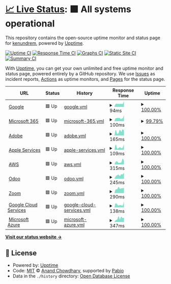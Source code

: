 # [📈 Live Status](https://kenundrem.github.io/ccsuptime): <!--live status--> **🟩 All systems operational**

This repository contains the open-source uptime monitor and status page for [kenundrem](https://kenundrem.github.io/ccsuptime), powered by [Upptime](https://github.com/upptime/upptime).

[![Uptime CI](https://github.com/kenundrem/ccsuptime/workflows/Uptime%20CI/badge.svg)](https://github.com/kenundrem/ccsuptime/actions?query=workflow%3A%22Uptime+CI%22)
[![Response Time CI](https://github.com/kenundrem/ccsuptime/workflows/Response%20Time%20CI/badge.svg)](https://github.com/kenundrem/ccsuptime/actions?query=workflow%3A%22Response+Time+CI%22)
[![Graphs CI](https://github.com/kenundrem/ccsuptime/workflows/Graphs%20CI/badge.svg)](https://github.com/kenundrem/ccsuptime/actions?query=workflow%3A%22Graphs+CI%22)
[![Static Site CI](https://github.com/kenundrem/ccsuptime/workflows/Static%20Site%20CI/badge.svg)](https://github.com/kenundrem/ccsuptime/actions?query=workflow%3A%22Static+Site+CI%22)
[![Summary CI](https://github.com/kenundrem/ccsuptime/workflows/Summary%20CI/badge.svg)](https://github.com/kenundrem/ccsuptime/actions?query=workflow%3A%22Summary+CI%22)

With [Upptime](https://upptime.js.org), you can get your own unlimited and free uptime monitor and status page, powered entirely by a GitHub repository. We use [Issues](https://github.com/kenundrem/ccsuptime/issues) as incident reports, [Actions](https://github.com/kenundrem/ccsuptime/actions) as uptime monitors, and [Pages](https://kenundrem.github.io/ccsuptime) for the status page.

<!--start: status pages-->
<!-- This summary is generated by Upptime (https://github.com/upptime/upptime) -->
<!-- Do not edit this manually, your changes will be overwritten -->
<!-- prettier-ignore -->
| URL | Status | History | Response Time | Uptime |
| --- | ------ | ------- | ------------- | ------ |
| <img alt="" src="https://icons.duckduckgo.com/ip3/www.google.com.ico" height="13"> [Google](https://www.google.com) | 🟩 Up | [google.yml](https://github.com/kenundrem/ccsuptime/commits/HEAD/history/google.yml) | <details><summary><img alt="Response time graph" src="./graphs/google/response-time-week.png" height="20"> 94ms</summary><br><a href="https://kenundrem.github.io/ccsuptime/history/google"><img alt="Response time 90" src="https://img.shields.io/endpoint?url=https%3A%2F%2Fraw.githubusercontent.com%2Fkenundrem%2Fccsuptime%2FHEAD%2Fapi%2Fgoogle%2Fresponse-time.json"></a><br><a href="https://kenundrem.github.io/ccsuptime/history/google"><img alt="24-hour response time 161" src="https://img.shields.io/endpoint?url=https%3A%2F%2Fraw.githubusercontent.com%2Fkenundrem%2Fccsuptime%2FHEAD%2Fapi%2Fgoogle%2Fresponse-time-day.json"></a><br><a href="https://kenundrem.github.io/ccsuptime/history/google"><img alt="7-day response time 94" src="https://img.shields.io/endpoint?url=https%3A%2F%2Fraw.githubusercontent.com%2Fkenundrem%2Fccsuptime%2FHEAD%2Fapi%2Fgoogle%2Fresponse-time-week.json"></a><br><a href="https://kenundrem.github.io/ccsuptime/history/google"><img alt="30-day response time 90" src="https://img.shields.io/endpoint?url=https%3A%2F%2Fraw.githubusercontent.com%2Fkenundrem%2Fccsuptime%2FHEAD%2Fapi%2Fgoogle%2Fresponse-time-month.json"></a><br><a href="https://kenundrem.github.io/ccsuptime/history/google"><img alt="1-year response time 90" src="https://img.shields.io/endpoint?url=https%3A%2F%2Fraw.githubusercontent.com%2Fkenundrem%2Fccsuptime%2FHEAD%2Fapi%2Fgoogle%2Fresponse-time-year.json"></a></details> | <details><summary><a href="https://kenundrem.github.io/ccsuptime/history/google">100.00%</a></summary><a href="https://kenundrem.github.io/ccsuptime/history/google"><img alt="All-time uptime 100.00%" src="https://img.shields.io/endpoint?url=https%3A%2F%2Fraw.githubusercontent.com%2Fkenundrem%2Fccsuptime%2FHEAD%2Fapi%2Fgoogle%2Fuptime.json"></a><br><a href="https://kenundrem.github.io/ccsuptime/history/google"><img alt="24-hour uptime 100.00%" src="https://img.shields.io/endpoint?url=https%3A%2F%2Fraw.githubusercontent.com%2Fkenundrem%2Fccsuptime%2FHEAD%2Fapi%2Fgoogle%2Fuptime-day.json"></a><br><a href="https://kenundrem.github.io/ccsuptime/history/google"><img alt="7-day uptime 100.00%" src="https://img.shields.io/endpoint?url=https%3A%2F%2Fraw.githubusercontent.com%2Fkenundrem%2Fccsuptime%2FHEAD%2Fapi%2Fgoogle%2Fuptime-week.json"></a><br><a href="https://kenundrem.github.io/ccsuptime/history/google"><img alt="30-day uptime 100.00%" src="https://img.shields.io/endpoint?url=https%3A%2F%2Fraw.githubusercontent.com%2Fkenundrem%2Fccsuptime%2FHEAD%2Fapi%2Fgoogle%2Fuptime-month.json"></a><br><a href="https://kenundrem.github.io/ccsuptime/history/google"><img alt="1-year uptime 100.00%" src="https://img.shields.io/endpoint?url=https%3A%2F%2Fraw.githubusercontent.com%2Fkenundrem%2Fccsuptime%2FHEAD%2Fapi%2Fgoogle%2Fuptime-year.json"></a></details>
| <img alt="" src="https://icons.duckduckgo.com/ip3/status.cloud.microsoft.ico" height="13"> [Microsoft 365](https://status.cloud.microsoft/) | 🟩 Up | [microsoft-365.yml](https://github.com/kenundrem/ccsuptime/commits/HEAD/history/microsoft-365.yml) | <details><summary><img alt="Response time graph" src="./graphs/microsoft-365/response-time-week.png" height="20"> 100ms</summary><br><a href="https://kenundrem.github.io/ccsuptime/history/microsoft-365"><img alt="Response time 165" src="https://img.shields.io/endpoint?url=https%3A%2F%2Fraw.githubusercontent.com%2Fkenundrem%2Fccsuptime%2FHEAD%2Fapi%2Fmicrosoft-365%2Fresponse-time.json"></a><br><a href="https://kenundrem.github.io/ccsuptime/history/microsoft-365"><img alt="24-hour response time 188" src="https://img.shields.io/endpoint?url=https%3A%2F%2Fraw.githubusercontent.com%2Fkenundrem%2Fccsuptime%2FHEAD%2Fapi%2Fmicrosoft-365%2Fresponse-time-day.json"></a><br><a href="https://kenundrem.github.io/ccsuptime/history/microsoft-365"><img alt="7-day response time 100" src="https://img.shields.io/endpoint?url=https%3A%2F%2Fraw.githubusercontent.com%2Fkenundrem%2Fccsuptime%2FHEAD%2Fapi%2Fmicrosoft-365%2Fresponse-time-week.json"></a><br><a href="https://kenundrem.github.io/ccsuptime/history/microsoft-365"><img alt="30-day response time 165" src="https://img.shields.io/endpoint?url=https%3A%2F%2Fraw.githubusercontent.com%2Fkenundrem%2Fccsuptime%2FHEAD%2Fapi%2Fmicrosoft-365%2Fresponse-time-month.json"></a><br><a href="https://kenundrem.github.io/ccsuptime/history/microsoft-365"><img alt="1-year response time 165" src="https://img.shields.io/endpoint?url=https%3A%2F%2Fraw.githubusercontent.com%2Fkenundrem%2Fccsuptime%2FHEAD%2Fapi%2Fmicrosoft-365%2Fresponse-time-year.json"></a></details> | <details><summary><a href="https://kenundrem.github.io/ccsuptime/history/microsoft-365">99.79%</a></summary><a href="https://kenundrem.github.io/ccsuptime/history/microsoft-365"><img alt="All-time uptime 99.87%" src="https://img.shields.io/endpoint?url=https%3A%2F%2Fraw.githubusercontent.com%2Fkenundrem%2Fccsuptime%2FHEAD%2Fapi%2Fmicrosoft-365%2Fuptime.json"></a><br><a href="https://kenundrem.github.io/ccsuptime/history/microsoft-365"><img alt="24-hour uptime 100.00%" src="https://img.shields.io/endpoint?url=https%3A%2F%2Fraw.githubusercontent.com%2Fkenundrem%2Fccsuptime%2FHEAD%2Fapi%2Fmicrosoft-365%2Fuptime-day.json"></a><br><a href="https://kenundrem.github.io/ccsuptime/history/microsoft-365"><img alt="7-day uptime 99.79%" src="https://img.shields.io/endpoint?url=https%3A%2F%2Fraw.githubusercontent.com%2Fkenundrem%2Fccsuptime%2FHEAD%2Fapi%2Fmicrosoft-365%2Fuptime-week.json"></a><br><a href="https://kenundrem.github.io/ccsuptime/history/microsoft-365"><img alt="30-day uptime 99.87%" src="https://img.shields.io/endpoint?url=https%3A%2F%2Fraw.githubusercontent.com%2Fkenundrem%2Fccsuptime%2FHEAD%2Fapi%2Fmicrosoft-365%2Fuptime-month.json"></a><br><a href="https://kenundrem.github.io/ccsuptime/history/microsoft-365"><img alt="1-year uptime 99.87%" src="https://img.shields.io/endpoint?url=https%3A%2F%2Fraw.githubusercontent.com%2Fkenundrem%2Fccsuptime%2FHEAD%2Fapi%2Fmicrosoft-365%2Fuptime-year.json"></a></details>
| <img alt="" src="https://icons.duckduckgo.com/ip3/status.adobe.com.ico" height="13"> [Adobe](https://status.adobe.com/) | 🟩 Up | [adobe.yml](https://github.com/kenundrem/ccsuptime/commits/HEAD/history/adobe.yml) | <details><summary><img alt="Response time graph" src="./graphs/adobe/response-time-week.png" height="20"> 165ms</summary><br><a href="https://kenundrem.github.io/ccsuptime/history/adobe"><img alt="Response time 161" src="https://img.shields.io/endpoint?url=https%3A%2F%2Fraw.githubusercontent.com%2Fkenundrem%2Fccsuptime%2FHEAD%2Fapi%2Fadobe%2Fresponse-time.json"></a><br><a href="https://kenundrem.github.io/ccsuptime/history/adobe"><img alt="24-hour response time 183" src="https://img.shields.io/endpoint?url=https%3A%2F%2Fraw.githubusercontent.com%2Fkenundrem%2Fccsuptime%2FHEAD%2Fapi%2Fadobe%2Fresponse-time-day.json"></a><br><a href="https://kenundrem.github.io/ccsuptime/history/adobe"><img alt="7-day response time 165" src="https://img.shields.io/endpoint?url=https%3A%2F%2Fraw.githubusercontent.com%2Fkenundrem%2Fccsuptime%2FHEAD%2Fapi%2Fadobe%2Fresponse-time-week.json"></a><br><a href="https://kenundrem.github.io/ccsuptime/history/adobe"><img alt="30-day response time 161" src="https://img.shields.io/endpoint?url=https%3A%2F%2Fraw.githubusercontent.com%2Fkenundrem%2Fccsuptime%2FHEAD%2Fapi%2Fadobe%2Fresponse-time-month.json"></a><br><a href="https://kenundrem.github.io/ccsuptime/history/adobe"><img alt="1-year response time 161" src="https://img.shields.io/endpoint?url=https%3A%2F%2Fraw.githubusercontent.com%2Fkenundrem%2Fccsuptime%2FHEAD%2Fapi%2Fadobe%2Fresponse-time-year.json"></a></details> | <details><summary><a href="https://kenundrem.github.io/ccsuptime/history/adobe">100.00%</a></summary><a href="https://kenundrem.github.io/ccsuptime/history/adobe"><img alt="All-time uptime 100.00%" src="https://img.shields.io/endpoint?url=https%3A%2F%2Fraw.githubusercontent.com%2Fkenundrem%2Fccsuptime%2FHEAD%2Fapi%2Fadobe%2Fuptime.json"></a><br><a href="https://kenundrem.github.io/ccsuptime/history/adobe"><img alt="24-hour uptime 100.00%" src="https://img.shields.io/endpoint?url=https%3A%2F%2Fraw.githubusercontent.com%2Fkenundrem%2Fccsuptime%2FHEAD%2Fapi%2Fadobe%2Fuptime-day.json"></a><br><a href="https://kenundrem.github.io/ccsuptime/history/adobe"><img alt="7-day uptime 100.00%" src="https://img.shields.io/endpoint?url=https%3A%2F%2Fraw.githubusercontent.com%2Fkenundrem%2Fccsuptime%2FHEAD%2Fapi%2Fadobe%2Fuptime-week.json"></a><br><a href="https://kenundrem.github.io/ccsuptime/history/adobe"><img alt="30-day uptime 100.00%" src="https://img.shields.io/endpoint?url=https%3A%2F%2Fraw.githubusercontent.com%2Fkenundrem%2Fccsuptime%2FHEAD%2Fapi%2Fadobe%2Fuptime-month.json"></a><br><a href="https://kenundrem.github.io/ccsuptime/history/adobe"><img alt="1-year uptime 100.00%" src="https://img.shields.io/endpoint?url=https%3A%2F%2Fraw.githubusercontent.com%2Fkenundrem%2Fccsuptime%2FHEAD%2Fapi%2Fadobe%2Fuptime-year.json"></a></details>
| <img alt="" src="https://icons.duckduckgo.com/ip3/www.apple.com.ico" height="13"> [Apple Services](https://www.apple.com/support/systemstatus/) | 🟩 Up | [apple-services.yml](https://github.com/kenundrem/ccsuptime/commits/HEAD/history/apple-services.yml) | <details><summary><img alt="Response time graph" src="./graphs/apple-services/response-time-week.png" height="20"> 109ms</summary><br><a href="https://kenundrem.github.io/ccsuptime/history/apple-services"><img alt="Response time 112" src="https://img.shields.io/endpoint?url=https%3A%2F%2Fraw.githubusercontent.com%2Fkenundrem%2Fccsuptime%2FHEAD%2Fapi%2Fapple-services%2Fresponse-time.json"></a><br><a href="https://kenundrem.github.io/ccsuptime/history/apple-services"><img alt="24-hour response time 210" src="https://img.shields.io/endpoint?url=https%3A%2F%2Fraw.githubusercontent.com%2Fkenundrem%2Fccsuptime%2FHEAD%2Fapi%2Fapple-services%2Fresponse-time-day.json"></a><br><a href="https://kenundrem.github.io/ccsuptime/history/apple-services"><img alt="7-day response time 109" src="https://img.shields.io/endpoint?url=https%3A%2F%2Fraw.githubusercontent.com%2Fkenundrem%2Fccsuptime%2FHEAD%2Fapi%2Fapple-services%2Fresponse-time-week.json"></a><br><a href="https://kenundrem.github.io/ccsuptime/history/apple-services"><img alt="30-day response time 112" src="https://img.shields.io/endpoint?url=https%3A%2F%2Fraw.githubusercontent.com%2Fkenundrem%2Fccsuptime%2FHEAD%2Fapi%2Fapple-services%2Fresponse-time-month.json"></a><br><a href="https://kenundrem.github.io/ccsuptime/history/apple-services"><img alt="1-year response time 112" src="https://img.shields.io/endpoint?url=https%3A%2F%2Fraw.githubusercontent.com%2Fkenundrem%2Fccsuptime%2FHEAD%2Fapi%2Fapple-services%2Fresponse-time-year.json"></a></details> | <details><summary><a href="https://kenundrem.github.io/ccsuptime/history/apple-services">100.00%</a></summary><a href="https://kenundrem.github.io/ccsuptime/history/apple-services"><img alt="All-time uptime 100.00%" src="https://img.shields.io/endpoint?url=https%3A%2F%2Fraw.githubusercontent.com%2Fkenundrem%2Fccsuptime%2FHEAD%2Fapi%2Fapple-services%2Fuptime.json"></a><br><a href="https://kenundrem.github.io/ccsuptime/history/apple-services"><img alt="24-hour uptime 100.00%" src="https://img.shields.io/endpoint?url=https%3A%2F%2Fraw.githubusercontent.com%2Fkenundrem%2Fccsuptime%2FHEAD%2Fapi%2Fapple-services%2Fuptime-day.json"></a><br><a href="https://kenundrem.github.io/ccsuptime/history/apple-services"><img alt="7-day uptime 100.00%" src="https://img.shields.io/endpoint?url=https%3A%2F%2Fraw.githubusercontent.com%2Fkenundrem%2Fccsuptime%2FHEAD%2Fapi%2Fapple-services%2Fuptime-week.json"></a><br><a href="https://kenundrem.github.io/ccsuptime/history/apple-services"><img alt="30-day uptime 100.00%" src="https://img.shields.io/endpoint?url=https%3A%2F%2Fraw.githubusercontent.com%2Fkenundrem%2Fccsuptime%2FHEAD%2Fapi%2Fapple-services%2Fuptime-month.json"></a><br><a href="https://kenundrem.github.io/ccsuptime/history/apple-services"><img alt="1-year uptime 100.00%" src="https://img.shields.io/endpoint?url=https%3A%2F%2Fraw.githubusercontent.com%2Fkenundrem%2Fccsuptime%2FHEAD%2Fapi%2Fapple-services%2Fuptime-year.json"></a></details>
| <img alt="" src="https://icons.duckduckgo.com/ip3/health.aws.amazon.com.ico" height="13"> [AWS](https://health.aws.amazon.com/health/status) | 🟩 Up | [aws.yml](https://github.com/kenundrem/ccsuptime/commits/HEAD/history/aws.yml) | <details><summary><img alt="Response time graph" src="./graphs/aws/response-time-week.png" height="20"> 315ms</summary><br><a href="https://kenundrem.github.io/ccsuptime/history/aws"><img alt="Response time 319" src="https://img.shields.io/endpoint?url=https%3A%2F%2Fraw.githubusercontent.com%2Fkenundrem%2Fccsuptime%2FHEAD%2Fapi%2Faws%2Fresponse-time.json"></a><br><a href="https://kenundrem.github.io/ccsuptime/history/aws"><img alt="24-hour response time 408" src="https://img.shields.io/endpoint?url=https%3A%2F%2Fraw.githubusercontent.com%2Fkenundrem%2Fccsuptime%2FHEAD%2Fapi%2Faws%2Fresponse-time-day.json"></a><br><a href="https://kenundrem.github.io/ccsuptime/history/aws"><img alt="7-day response time 315" src="https://img.shields.io/endpoint?url=https%3A%2F%2Fraw.githubusercontent.com%2Fkenundrem%2Fccsuptime%2FHEAD%2Fapi%2Faws%2Fresponse-time-week.json"></a><br><a href="https://kenundrem.github.io/ccsuptime/history/aws"><img alt="30-day response time 319" src="https://img.shields.io/endpoint?url=https%3A%2F%2Fraw.githubusercontent.com%2Fkenundrem%2Fccsuptime%2FHEAD%2Fapi%2Faws%2Fresponse-time-month.json"></a><br><a href="https://kenundrem.github.io/ccsuptime/history/aws"><img alt="1-year response time 319" src="https://img.shields.io/endpoint?url=https%3A%2F%2Fraw.githubusercontent.com%2Fkenundrem%2Fccsuptime%2FHEAD%2Fapi%2Faws%2Fresponse-time-year.json"></a></details> | <details><summary><a href="https://kenundrem.github.io/ccsuptime/history/aws">100.00%</a></summary><a href="https://kenundrem.github.io/ccsuptime/history/aws"><img alt="All-time uptime 100.00%" src="https://img.shields.io/endpoint?url=https%3A%2F%2Fraw.githubusercontent.com%2Fkenundrem%2Fccsuptime%2FHEAD%2Fapi%2Faws%2Fuptime.json"></a><br><a href="https://kenundrem.github.io/ccsuptime/history/aws"><img alt="24-hour uptime 100.00%" src="https://img.shields.io/endpoint?url=https%3A%2F%2Fraw.githubusercontent.com%2Fkenundrem%2Fccsuptime%2FHEAD%2Fapi%2Faws%2Fuptime-day.json"></a><br><a href="https://kenundrem.github.io/ccsuptime/history/aws"><img alt="7-day uptime 100.00%" src="https://img.shields.io/endpoint?url=https%3A%2F%2Fraw.githubusercontent.com%2Fkenundrem%2Fccsuptime%2FHEAD%2Fapi%2Faws%2Fuptime-week.json"></a><br><a href="https://kenundrem.github.io/ccsuptime/history/aws"><img alt="30-day uptime 100.00%" src="https://img.shields.io/endpoint?url=https%3A%2F%2Fraw.githubusercontent.com%2Fkenundrem%2Fccsuptime%2FHEAD%2Fapi%2Faws%2Fuptime-month.json"></a><br><a href="https://kenundrem.github.io/ccsuptime/history/aws"><img alt="1-year uptime 100.00%" src="https://img.shields.io/endpoint?url=https%3A%2F%2Fraw.githubusercontent.com%2Fkenundrem%2Fccsuptime%2FHEAD%2Fapi%2Faws%2Fuptime-year.json"></a></details>
| <img alt="" src="https://icons.duckduckgo.com/ip3/www.saashub.com.ico" height="13"> [Odoo](https://www.saashub.com/odoo-status) | 🟩 Up | [odoo.yml](https://github.com/kenundrem/ccsuptime/commits/HEAD/history/odoo.yml) | <details><summary><img alt="Response time graph" src="./graphs/odoo/response-time-week.png" height="20"> 245ms</summary><br><a href="https://kenundrem.github.io/ccsuptime/history/odoo"><img alt="Response time 461" src="https://img.shields.io/endpoint?url=https%3A%2F%2Fraw.githubusercontent.com%2Fkenundrem%2Fccsuptime%2FHEAD%2Fapi%2Fodoo%2Fresponse-time.json"></a><br><a href="https://kenundrem.github.io/ccsuptime/history/odoo"><img alt="24-hour response time 370" src="https://img.shields.io/endpoint?url=https%3A%2F%2Fraw.githubusercontent.com%2Fkenundrem%2Fccsuptime%2FHEAD%2Fapi%2Fodoo%2Fresponse-time-day.json"></a><br><a href="https://kenundrem.github.io/ccsuptime/history/odoo"><img alt="7-day response time 245" src="https://img.shields.io/endpoint?url=https%3A%2F%2Fraw.githubusercontent.com%2Fkenundrem%2Fccsuptime%2FHEAD%2Fapi%2Fodoo%2Fresponse-time-week.json"></a><br><a href="https://kenundrem.github.io/ccsuptime/history/odoo"><img alt="30-day response time 461" src="https://img.shields.io/endpoint?url=https%3A%2F%2Fraw.githubusercontent.com%2Fkenundrem%2Fccsuptime%2FHEAD%2Fapi%2Fodoo%2Fresponse-time-month.json"></a><br><a href="https://kenundrem.github.io/ccsuptime/history/odoo"><img alt="1-year response time 461" src="https://img.shields.io/endpoint?url=https%3A%2F%2Fraw.githubusercontent.com%2Fkenundrem%2Fccsuptime%2FHEAD%2Fapi%2Fodoo%2Fresponse-time-year.json"></a></details> | <details><summary><a href="https://kenundrem.github.io/ccsuptime/history/odoo">100.00%</a></summary><a href="https://kenundrem.github.io/ccsuptime/history/odoo"><img alt="All-time uptime 100.00%" src="https://img.shields.io/endpoint?url=https%3A%2F%2Fraw.githubusercontent.com%2Fkenundrem%2Fccsuptime%2FHEAD%2Fapi%2Fodoo%2Fuptime.json"></a><br><a href="https://kenundrem.github.io/ccsuptime/history/odoo"><img alt="24-hour uptime 100.00%" src="https://img.shields.io/endpoint?url=https%3A%2F%2Fraw.githubusercontent.com%2Fkenundrem%2Fccsuptime%2FHEAD%2Fapi%2Fodoo%2Fuptime-day.json"></a><br><a href="https://kenundrem.github.io/ccsuptime/history/odoo"><img alt="7-day uptime 100.00%" src="https://img.shields.io/endpoint?url=https%3A%2F%2Fraw.githubusercontent.com%2Fkenundrem%2Fccsuptime%2FHEAD%2Fapi%2Fodoo%2Fuptime-week.json"></a><br><a href="https://kenundrem.github.io/ccsuptime/history/odoo"><img alt="30-day uptime 100.00%" src="https://img.shields.io/endpoint?url=https%3A%2F%2Fraw.githubusercontent.com%2Fkenundrem%2Fccsuptime%2FHEAD%2Fapi%2Fodoo%2Fuptime-month.json"></a><br><a href="https://kenundrem.github.io/ccsuptime/history/odoo"><img alt="1-year uptime 100.00%" src="https://img.shields.io/endpoint?url=https%3A%2F%2Fraw.githubusercontent.com%2Fkenundrem%2Fccsuptime%2FHEAD%2Fapi%2Fodoo%2Fuptime-year.json"></a></details>
| <img alt="" src="https://icons.duckduckgo.com/ip3/www.zoomstatus.com.ico" height="13"> [Zoom](https://www.zoomstatus.com/) | 🟩 Up | [zoom.yml](https://github.com/kenundrem/ccsuptime/commits/HEAD/history/zoom.yml) | <details><summary><img alt="Response time graph" src="./graphs/zoom/response-time-week.png" height="20"> 290ms</summary><br><a href="https://kenundrem.github.io/ccsuptime/history/zoom"><img alt="Response time 325" src="https://img.shields.io/endpoint?url=https%3A%2F%2Fraw.githubusercontent.com%2Fkenundrem%2Fccsuptime%2FHEAD%2Fapi%2Fzoom%2Fresponse-time.json"></a><br><a href="https://kenundrem.github.io/ccsuptime/history/zoom"><img alt="24-hour response time 317" src="https://img.shields.io/endpoint?url=https%3A%2F%2Fraw.githubusercontent.com%2Fkenundrem%2Fccsuptime%2FHEAD%2Fapi%2Fzoom%2Fresponse-time-day.json"></a><br><a href="https://kenundrem.github.io/ccsuptime/history/zoom"><img alt="7-day response time 290" src="https://img.shields.io/endpoint?url=https%3A%2F%2Fraw.githubusercontent.com%2Fkenundrem%2Fccsuptime%2FHEAD%2Fapi%2Fzoom%2Fresponse-time-week.json"></a><br><a href="https://kenundrem.github.io/ccsuptime/history/zoom"><img alt="30-day response time 325" src="https://img.shields.io/endpoint?url=https%3A%2F%2Fraw.githubusercontent.com%2Fkenundrem%2Fccsuptime%2FHEAD%2Fapi%2Fzoom%2Fresponse-time-month.json"></a><br><a href="https://kenundrem.github.io/ccsuptime/history/zoom"><img alt="1-year response time 325" src="https://img.shields.io/endpoint?url=https%3A%2F%2Fraw.githubusercontent.com%2Fkenundrem%2Fccsuptime%2FHEAD%2Fapi%2Fzoom%2Fresponse-time-year.json"></a></details> | <details><summary><a href="https://kenundrem.github.io/ccsuptime/history/zoom">100.00%</a></summary><a href="https://kenundrem.github.io/ccsuptime/history/zoom"><img alt="All-time uptime 100.00%" src="https://img.shields.io/endpoint?url=https%3A%2F%2Fraw.githubusercontent.com%2Fkenundrem%2Fccsuptime%2FHEAD%2Fapi%2Fzoom%2Fuptime.json"></a><br><a href="https://kenundrem.github.io/ccsuptime/history/zoom"><img alt="24-hour uptime 100.00%" src="https://img.shields.io/endpoint?url=https%3A%2F%2Fraw.githubusercontent.com%2Fkenundrem%2Fccsuptime%2FHEAD%2Fapi%2Fzoom%2Fuptime-day.json"></a><br><a href="https://kenundrem.github.io/ccsuptime/history/zoom"><img alt="7-day uptime 100.00%" src="https://img.shields.io/endpoint?url=https%3A%2F%2Fraw.githubusercontent.com%2Fkenundrem%2Fccsuptime%2FHEAD%2Fapi%2Fzoom%2Fuptime-week.json"></a><br><a href="https://kenundrem.github.io/ccsuptime/history/zoom"><img alt="30-day uptime 100.00%" src="https://img.shields.io/endpoint?url=https%3A%2F%2Fraw.githubusercontent.com%2Fkenundrem%2Fccsuptime%2FHEAD%2Fapi%2Fzoom%2Fuptime-month.json"></a><br><a href="https://kenundrem.github.io/ccsuptime/history/zoom"><img alt="1-year uptime 100.00%" src="https://img.shields.io/endpoint?url=https%3A%2F%2Fraw.githubusercontent.com%2Fkenundrem%2Fccsuptime%2FHEAD%2Fapi%2Fzoom%2Fuptime-year.json"></a></details>
| <img alt="" src="https://icons.duckduckgo.com/ip3/status.cloud.google.com.ico" height="13"> [Google Cloud Services](https://status.cloud.google.com/) | 🟩 Up | [google-cloud-services.yml](https://github.com/kenundrem/ccsuptime/commits/HEAD/history/google-cloud-services.yml) | <details><summary><img alt="Response time graph" src="./graphs/google-cloud-services/response-time-week.png" height="20"> 138ms</summary><br><a href="https://kenundrem.github.io/ccsuptime/history/google-cloud-services"><img alt="Response time 242" src="https://img.shields.io/endpoint?url=https%3A%2F%2Fraw.githubusercontent.com%2Fkenundrem%2Fccsuptime%2FHEAD%2Fapi%2Fgoogle-cloud-services%2Fresponse-time.json"></a><br><a href="https://kenundrem.github.io/ccsuptime/history/google-cloud-services"><img alt="24-hour response time 271" src="https://img.shields.io/endpoint?url=https%3A%2F%2Fraw.githubusercontent.com%2Fkenundrem%2Fccsuptime%2FHEAD%2Fapi%2Fgoogle-cloud-services%2Fresponse-time-day.json"></a><br><a href="https://kenundrem.github.io/ccsuptime/history/google-cloud-services"><img alt="7-day response time 138" src="https://img.shields.io/endpoint?url=https%3A%2F%2Fraw.githubusercontent.com%2Fkenundrem%2Fccsuptime%2FHEAD%2Fapi%2Fgoogle-cloud-services%2Fresponse-time-week.json"></a><br><a href="https://kenundrem.github.io/ccsuptime/history/google-cloud-services"><img alt="30-day response time 242" src="https://img.shields.io/endpoint?url=https%3A%2F%2Fraw.githubusercontent.com%2Fkenundrem%2Fccsuptime%2FHEAD%2Fapi%2Fgoogle-cloud-services%2Fresponse-time-month.json"></a><br><a href="https://kenundrem.github.io/ccsuptime/history/google-cloud-services"><img alt="1-year response time 242" src="https://img.shields.io/endpoint?url=https%3A%2F%2Fraw.githubusercontent.com%2Fkenundrem%2Fccsuptime%2FHEAD%2Fapi%2Fgoogle-cloud-services%2Fresponse-time-year.json"></a></details> | <details><summary><a href="https://kenundrem.github.io/ccsuptime/history/google-cloud-services">100.00%</a></summary><a href="https://kenundrem.github.io/ccsuptime/history/google-cloud-services"><img alt="All-time uptime 100.00%" src="https://img.shields.io/endpoint?url=https%3A%2F%2Fraw.githubusercontent.com%2Fkenundrem%2Fccsuptime%2FHEAD%2Fapi%2Fgoogle-cloud-services%2Fuptime.json"></a><br><a href="https://kenundrem.github.io/ccsuptime/history/google-cloud-services"><img alt="24-hour uptime 100.00%" src="https://img.shields.io/endpoint?url=https%3A%2F%2Fraw.githubusercontent.com%2Fkenundrem%2Fccsuptime%2FHEAD%2Fapi%2Fgoogle-cloud-services%2Fuptime-day.json"></a><br><a href="https://kenundrem.github.io/ccsuptime/history/google-cloud-services"><img alt="7-day uptime 100.00%" src="https://img.shields.io/endpoint?url=https%3A%2F%2Fraw.githubusercontent.com%2Fkenundrem%2Fccsuptime%2FHEAD%2Fapi%2Fgoogle-cloud-services%2Fuptime-week.json"></a><br><a href="https://kenundrem.github.io/ccsuptime/history/google-cloud-services"><img alt="30-day uptime 100.00%" src="https://img.shields.io/endpoint?url=https%3A%2F%2Fraw.githubusercontent.com%2Fkenundrem%2Fccsuptime%2FHEAD%2Fapi%2Fgoogle-cloud-services%2Fuptime-month.json"></a><br><a href="https://kenundrem.github.io/ccsuptime/history/google-cloud-services"><img alt="1-year uptime 100.00%" src="https://img.shields.io/endpoint?url=https%3A%2F%2Fraw.githubusercontent.com%2Fkenundrem%2Fccsuptime%2FHEAD%2Fapi%2Fgoogle-cloud-services%2Fuptime-year.json"></a></details>
| <img alt="" src="https://icons.duckduckgo.com/ip3/azure.status.microsoft.ico" height="13"> [Microsoft Azure](https://azure.status.microsoft/en-us/status) | 🟩 Up | [microsoft-azure.yml](https://github.com/kenundrem/ccsuptime/commits/HEAD/history/microsoft-azure.yml) | <details><summary><img alt="Response time graph" src="./graphs/microsoft-azure/response-time-week.png" height="20"> 347ms</summary><br><a href="https://kenundrem.github.io/ccsuptime/history/microsoft-azure"><img alt="Response time 404" src="https://img.shields.io/endpoint?url=https%3A%2F%2Fraw.githubusercontent.com%2Fkenundrem%2Fccsuptime%2FHEAD%2Fapi%2Fmicrosoft-azure%2Fresponse-time.json"></a><br><a href="https://kenundrem.github.io/ccsuptime/history/microsoft-azure"><img alt="24-hour response time 411" src="https://img.shields.io/endpoint?url=https%3A%2F%2Fraw.githubusercontent.com%2Fkenundrem%2Fccsuptime%2FHEAD%2Fapi%2Fmicrosoft-azure%2Fresponse-time-day.json"></a><br><a href="https://kenundrem.github.io/ccsuptime/history/microsoft-azure"><img alt="7-day response time 347" src="https://img.shields.io/endpoint?url=https%3A%2F%2Fraw.githubusercontent.com%2Fkenundrem%2Fccsuptime%2FHEAD%2Fapi%2Fmicrosoft-azure%2Fresponse-time-week.json"></a><br><a href="https://kenundrem.github.io/ccsuptime/history/microsoft-azure"><img alt="30-day response time 404" src="https://img.shields.io/endpoint?url=https%3A%2F%2Fraw.githubusercontent.com%2Fkenundrem%2Fccsuptime%2FHEAD%2Fapi%2Fmicrosoft-azure%2Fresponse-time-month.json"></a><br><a href="https://kenundrem.github.io/ccsuptime/history/microsoft-azure"><img alt="1-year response time 404" src="https://img.shields.io/endpoint?url=https%3A%2F%2Fraw.githubusercontent.com%2Fkenundrem%2Fccsuptime%2FHEAD%2Fapi%2Fmicrosoft-azure%2Fresponse-time-year.json"></a></details> | <details><summary><a href="https://kenundrem.github.io/ccsuptime/history/microsoft-azure">100.00%</a></summary><a href="https://kenundrem.github.io/ccsuptime/history/microsoft-azure"><img alt="All-time uptime 100.00%" src="https://img.shields.io/endpoint?url=https%3A%2F%2Fraw.githubusercontent.com%2Fkenundrem%2Fccsuptime%2FHEAD%2Fapi%2Fmicrosoft-azure%2Fuptime.json"></a><br><a href="https://kenundrem.github.io/ccsuptime/history/microsoft-azure"><img alt="24-hour uptime 100.00%" src="https://img.shields.io/endpoint?url=https%3A%2F%2Fraw.githubusercontent.com%2Fkenundrem%2Fccsuptime%2FHEAD%2Fapi%2Fmicrosoft-azure%2Fuptime-day.json"></a><br><a href="https://kenundrem.github.io/ccsuptime/history/microsoft-azure"><img alt="7-day uptime 100.00%" src="https://img.shields.io/endpoint?url=https%3A%2F%2Fraw.githubusercontent.com%2Fkenundrem%2Fccsuptime%2FHEAD%2Fapi%2Fmicrosoft-azure%2Fuptime-week.json"></a><br><a href="https://kenundrem.github.io/ccsuptime/history/microsoft-azure"><img alt="30-day uptime 100.00%" src="https://img.shields.io/endpoint?url=https%3A%2F%2Fraw.githubusercontent.com%2Fkenundrem%2Fccsuptime%2FHEAD%2Fapi%2Fmicrosoft-azure%2Fuptime-month.json"></a><br><a href="https://kenundrem.github.io/ccsuptime/history/microsoft-azure"><img alt="1-year uptime 100.00%" src="https://img.shields.io/endpoint?url=https%3A%2F%2Fraw.githubusercontent.com%2Fkenundrem%2Fccsuptime%2FHEAD%2Fapi%2Fmicrosoft-azure%2Fuptime-year.json"></a></details>

<!--end: status pages-->

[**Visit our status website →**](https://kenundrem.github.io/ccsuptime)

## 📄 License

- Powered by: [Upptime](https://github.com/upptime/upptime)
- Code: [MIT](./LICENSE) © [Anand Chowdhary](https://anandchowdhary.com), supported by [Pabio](https://pabio.com)
- Data in the `./history` directory: [Open Database License](https://opendatacommons.org/licenses/odbl/1-0/)
